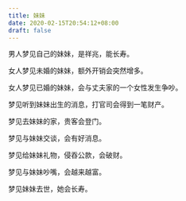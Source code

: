 ```yaml
---
title: 妹妹
date: 2020-02-15T20:54:12+08:00
draft: false
---
```


男人梦见自己的妹妹，是祥兆，能长寿。

女人梦见未婚的妹妹，额外开销会突然增多。

女人梦见已婚的妹妹，会与丈夫家的一个女性发生争吵。

梦见听到妹妹出生的消息，打官司会得到一笔财产。

梦见去妹妹的家，贵客会登门。

梦见与妹妹交谈，会有好消息。

梦见给妹妹礼物，侵吞公款，会破财。

梦见与妹妹吵嘴，会越来越富。

梦见妹妹去世，她会长寿。